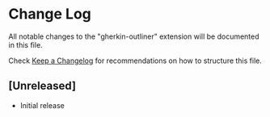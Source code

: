 # Change Log

All notable changes to the "gherkin-outliner" extension will be documented in this file.

Check [Keep a Changelog](http://keepachangelog.com/) for recommendations on how to structure this file.

## [Unreleased]

- Initial release